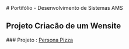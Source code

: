 <div aling="center"> 
  # Portifólio - Desenvolvimento de Sistemas AMS
  
  <br>

  ## Projeto Criacão de um Wensite

  <div>
    ### Projeto : <a href="https://github.com/P4BLOll/Persona-Pizza"> Persona Pizza </a>
  </div>
  </div>
